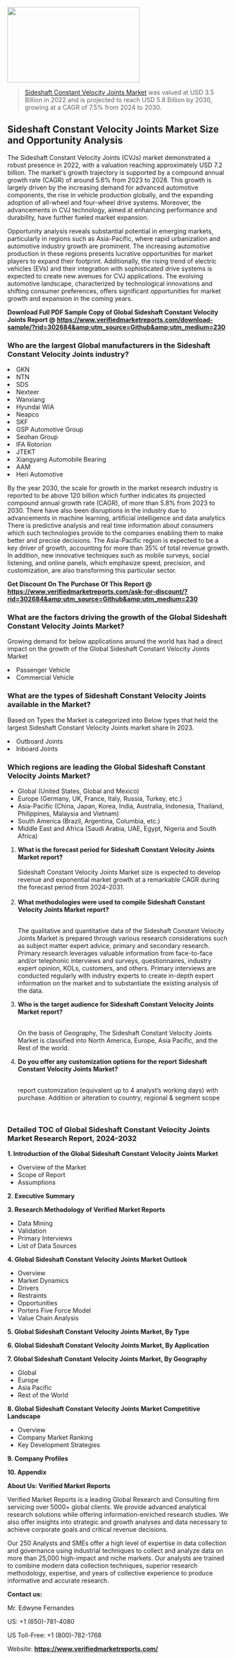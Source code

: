 <img src="https://ffe5etoiles.com/wp-content/uploads/2024/12/MST1-300x171.png" alt="" width="300" height="171" class="alignnone size-medium wp-image-20088" /><blockquote><p><p><a href="https://www.verifiedmarketreports.com/download-sample/?rid=302684&utm_source=Github&utm_medium=230" target="_blank">Sideshaft Constant Velocity Joints Market</a> was valued at USD 3.5 Billion in 2022 and is projected to reach USD 5.8 Billion by 2030, growing at a CAGR of 7.5% from 2024 to 2030.</p></blockquote><p><h2>Sideshaft Constant Velocity Joints Market Size and Opportunity Analysis</h2><p>The Sideshaft Constant Velocity Joints (CVJs) market demonstrated a robust presence in 2022, with a valuation reaching approximately USD 7.2 billion. The market's growth trajectory is supported by a compound annual growth rate (CAGR) of around 5.6% from 2023 to 2028. This growth is largely driven by the increasing demand for advanced automotive components, the rise in vehicle production globally, and the expanding adoption of all-wheel and four-wheel drive systems. Moreover, the advancements in CVJ technology, aimed at enhancing performance and durability, have further fueled market expansion.</p><p>Opportunity analysis reveals substantial potential in emerging markets, particularly in regions such as Asia-Pacific, where rapid urbanization and automotive industry growth are prominent. The increasing automotive production in these regions presents lucrative opportunities for market players to expand their footprint. Additionally, the rising trend of electric vehicles (EVs) and their integration with sophisticated drive systems is expected to create new avenues for CVJ applications. The evolving automotive landscape, characterized by technological innovations and shifting consumer preferences, offers significant opportunities for market growth and expansion in the coming years.</p></p><p class=""><strong>Download Full PDF Sample Copy of Global Sideshaft Constant Velocity Joints Report @ <a href="https://www.verifiedmarketreports.com/download-sample/?rid=302684&amp;utm_source=Github&amp;utm_medium=230" target="_blank">https://www.verifiedmarketreports.com/download-sample/?rid=302684&amp;utm_source=Github&amp;utm_medium=230</a></strong></p><h3 id="" class="">Who are the largest Global manufacturers in the Sideshaft Constant Velocity Joints industry?</h3><p><li>GKN</li><li> NTN</li><li> SDS</li><li> Nexteer</li><li> Wanxiang</li><li> Hyundai WIA</li><li> Neapco</li><li> SKF</li><li> GSP Automotive Group</li><li> Seohan Group</li><li> IFA Rotorion</li><li> JTEKT</li><li> Xiangyang Automobile Bearing</li><li> AAM</li><li> Heri Automotive</li></p><div class=""><div class="" dir="" data-message-author-role="" data-message-id="" data-message-model-slug=""><div class=""><div class=""><div class=""><div class="" dir="" data-message-author-role="" data-message-id="" data-message-model-slug=""><div class=""><div class=""><p>By the year 2030, the scale for growth in the market research industry is reported to be above 120 billion which further indicates its projected compound annual growth rate (CAGR), of more than 5.8% from 2023 to 2030. There have also been disruptions in the industry due to advancements in machine learning, artificial intelligence and data analytics There is predictive analysis and real time information about consumers which such technologies provide to the companies enabling them to make better and precise decisions. The Asia-Pacific region is expected to be a key driver of growth, accounting for more than 35% of total revenue growth. In addition, new innovative techniques such as mobile surveys, social listening, and online panels, which emphasize speed, precision, and customization, are also transforming this particular sector.</p><p><strong>Get Discount On The Purchase Of This Report @&nbsp; <a href="https://www.verifiedmarketreports.com/ask-for-discount/?rid=302684&amp;utm_source=Github&amp;utm_medium=230" target="_blank">https://www.verifiedmarketreports.com/ask-for-discount/?rid=302684&amp;utm_source=Github&amp;utm_medium=230</a></strong></p></div></div></div></div></div></div></div></div><h3 id="" class="">What are the factors driving the growth of the Global Sideshaft Constant Velocity Joints Market?</h3><p id="" class="">Growing demand for below applications around the world has had a direct impact on the growth of the Global Sideshaft Constant Velocity Joints Market</p><p id="" class=""><li>Passenger Vehicle</li><li> Commercial Vehicle</li></p><h3 id="" class="">What are the types of Sideshaft Constant Velocity Joints available in the Market?</h3><p id="" class="">Based on Types the Market is categorized into Below types that held the largest Sideshaft Constant Velocity Joints market share In 2023.</p><p id="" class=""><li>Outboard Joints</li><li> Inboard Joints</li></p><h3 id="" class="">Which regions are leading the Global Sideshaft Constant Velocity Joints Market?</h3><ul><li>Global (United States, Global and Mexico)</li><li>Europe (Germany, UK, France, Italy, Russia, Turkey, etc.)</li><li>Asia-Pacific (China, Japan, Korea, India, Australia, Indonesia, Thailand, Philippines, Malaysia and Vietnam)</li><li>South America (Brazil, Argentina, Columbia, etc.)</li><li>Middle East and Africa (Saudi Arabia, UAE, Egypt, Nigeria and South Africa)</li></ul><p><ol><li><strong>What is the forecast period for Sideshaft Constant Velocity Joints Market report?<br /></strong><br /><span data-sheets-root="1" data-sheets-value="{&quot;1&quot;:2,&quot;2&quot;:&quot;XXXX size is expected to develop revenue and exponential market growth at a remarkable CAGR during the forecast period from 2024&ndash;2030.&quot;}" data-sheets-userformat="{&quot;2&quot;:12674,&quot;4&quot;:{&quot;1&quot;:2,&quot;2&quot;:16776960},&quot;10&quot;:2,&quot;11&quot;:0,&quot;15&quot;:&quot;Arial&quot;,&quot;16&quot;:12}">Sideshaft Constant Velocity Joints Market size is expected to develop revenue and exponential market growth at a remarkable CAGR during the forecast period from 2024&ndash;2031.</span><br /><br /></li><li><strong>What methodologies were used to compile Sideshaft Constant Velocity Joints Market report?<br /><br /></strong><p>The qualitative and quantitative data of the&nbsp;Sideshaft Constant Velocity Joints Market is prepared through various research considerations such as subject matter expert advice, primary and secondary research. Primary research leverages valuable information from face-to-face and/or telephonic interviews and surveys, questionnaires, industry expert opinion, KOLs, customers, and others. Primary interviews are conducted regularly with industry experts to create in-depth expert information on the market and to substantiate the existing analysis of the data.&nbsp;</p></li><li><strong>Who is the target audience for Sideshaft Constant Velocity Joints Market report?<br /><br /></strong><p>On the basis of Geography, The&nbsp;Sideshaft Constant Velocity Joints Market is classified into North America, Europe, Asia Pacific, and the Rest of the world.</p></li><li><strong>Do you offer any customization options for the report Sideshaft Constant Velocity Joints Market?<br /><br /></strong><p>report customization (equivalent up to 4 analyst&rsquo;s working days) with purchase. Addition or alteration to country, regional &amp; segment scope</p><p>&nbsp;</p></li></ol></p><h3 id="" class="">Detailed TOC of Global Sideshaft Constant Velocity Joints Market Research Report, 2024-2032</h3><p id="" class=""><strong>1. Introduction of the Global Sideshaft Constant Velocity Joints Market</strong></p><ul><li>Overview of the Market</li><li>Scope of Report</li><li>Assumptions</li></ul><p id="" class=""><strong>2. Executive Summary</strong></p><p id="" class=""><strong>3. Research Methodology of&nbsp;Verified Market Reports</strong></p><ul><li>Data Mining</li><li>Validation</li><li>Primary Interviews</li><li>List of Data Sources</li></ul><p id="" class=""><strong>4. Global Sideshaft Constant Velocity Joints Market Outlook</strong></p><ul><li>Overview</li><li>Market Dynamics</li><li>Drivers</li><li>Restraints</li><li>Opportunities</li><li>Porters Five Force Model</li><li>Value Chain Analysis</li></ul><p id="" class=""><strong>5. Global Sideshaft Constant Velocity Joints Market, By&nbsp;Type</strong></p><p id="" class=""><strong>6. Global Sideshaft Constant Velocity Joints Market, By Application</strong></p><p id="" class=""><strong>7. Global Sideshaft Constant Velocity Joints Market, By Geography</strong></p><ul><li>Global</li><li>Europe</li><li>Asia Pacific</li><li>Rest of the World</li></ul><p id="" class=""><strong>8. Global Sideshaft Constant Velocity Joints Market Competitive Landscape</strong></p><ul><li>Overview</li><li>Company Market Ranking</li><li>Key Development Strategies</li></ul><p id="" class=""><strong>9. Company Profiles</strong></p><p id="" class=""><strong>10. Appendix</strong></p><p id="" class=""><strong>About Us: Verified Market Reports</strong></p><p id="" class="">Verified Market Reports is a leading Global Research and Consulting firm servicing over 5000+ global clients. We provide advanced analytical research solutions while offering information-enriched research studies. We also offer insights into strategic and growth analyses and data necessary to achieve corporate goals and critical revenue decisions.</p><p id="" class="">Our 250 Analysts and SMEs offer a high level of expertise in data collection and governance using industrial techniques to collect and analyze data on more than 25,000 high-impact and niche markets. Our analysts are trained to combine modern data collection techniques, superior research methodology, expertise, and years of collective experience to produce informative and accurate research.</p><p id="" class=""><strong>Contact us:</strong></p><p id="" class="">Mr. Edwyne Fernandes</p><p id="" class="">US: +1 (650)-781-4080</p><p id="" class="">US Toll-Free: +1 (800)-782-1768</p><p id="" class="">Website: <a target="" data-test-app-aware-link=""><strong>https://www.verifiedmarketreports.com/</strong></a></p>
